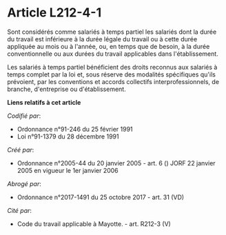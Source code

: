 # Article L212-4-1

Sont considérés comme salariés à temps partiel les salariés dont la durée du travail est inférieure à la durée légale du
travail ou à cette durée appliquée au mois ou à l'année, ou, en temps que de besoin, à la durée conventionnelle ou aux durées
du travail applicables dans l'établissement.

Les salariés à temps partiel bénéficient des droits reconnus aux salariés à temps complet par la loi et, sous réserve des
modalités spécifiques qu'ils prévoient, par les conventions et accords collectifs interprofessionnels, de branche,
d'entreprise ou d'établissement.

**Liens relatifs à cet article**

_Codifié par_:

  - Ordonnance n°91-246 du 25 février 1991
  - Loi n°91-1379 du 28 décembre 1991

_Créé par_:

  - Ordonnance n°2005-44 du 20 janvier 2005 - art. 6 () JORF 22 janvier 2005 en vigueur le 1er janvier 2006

_Abrogé par_:

  - Ordonnance n°2017-1491 du 25 octobre 2017 - art. 31 (VD)

_Cité par_:

  - Code du travail applicable à Mayotte. - art. R212-3 (V)
